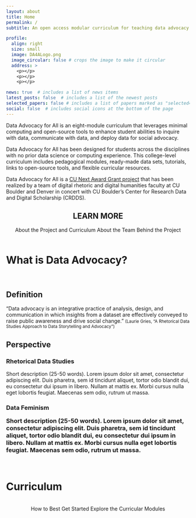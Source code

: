 ```yaml
---
layout: about
title: Home
permalink: /
subtitle: An open access modular curriculum for teaching data advocacy in higher educational settings.

profile:
  align: right
  size: small
  image: DA4ALogo.png
  image_circular: false # crops the image to make it circular
  address: >
    <p></p>
    <p></p>
    <p></p>

news: true  # includes a list of news items
latest_posts: false  # includes a list of the newest posts
selected_papers: false # includes a list of papers marked as "selected={true}"
social: false  # includes social icons at the bottom of the page
---
```


<link rel="stylesheet" href="https://cdn.jsdelivr.net/npm/@shoelace-style/shoelace@2.5.2/cdn/themes/light.css" />
<script type="module" src="https://cdn.jsdelivr.net/npm/@shoelace-style/shoelace@2.5.2/cdn/shoelace.js" ></script>

Data Advocacy for All is an eight-module curriculum that leverages minimal computing and open-source tools to enhance student abilities to inquire with data, communicate with data, and deploy data for social advocacy.

Data Advocacy for All has been designed for students across the disciplines with no prior data science or computing experience. This college-level curriculum includes pedagogical modules, ready-made data sets, tutorials, links to open-source tools, and flexible curricular resources. 

Data Advocacy for All is a <a href="https://www.cu.edu/oaa/academic-innovation-programs/cu-next-award">CU Next Award Grant project<a/> that has been realized by a team of digital rhetoric and digital humanities faculty at CU Boulder and Denver in concert with CU Boulder’s Center for Research Data and Digital Scholarship (CRDDS). 

<center><h2>
LEARN MORE
</h2>
<sl-button-group label="Alignment">
  <sl-button href="https://da4asandbox.github.io/curricularsite/projects/">About the Project and Curriculum</sl-button>
  <sl-button href="https://da4asandbox.github.io/curricularsite/cv/">About the Team Behind the Project</sl-button>
</sl-button-group>
</center>

<br>

# What is Data Advocacy?

<br>

## Definition

“Data advocacy is an integrative practice of analysis, design, and communication in which insights from a dataset are effectively conveyed to raise public awareness and drive social change.” <small>(Laurie Gries, “A Rhetorical Data Studies Approach to Data Storytelling and Advocacy”)</small>

## Perspective

<div class="card">
<H3>Rhetorical Data Studies</H3>
    Short description (25-50 words). Lorem ipsum dolor sit amet, consectetur adipiscing elit. Duis pharetra, sem id tincidunt aliquet, tortor odio blandit dui, eu consectetur dui ipsum in libero. Nullam at mattis ex. Morbi cursus nulla eget lobortis feugiat. Maecenas sem odio, rutrum ut massa.
  </div>

<div class="card hoverable">
  <div class="card-body">
    <h3 class="card title">Data Feminism
<p class="card-text">Short description (25-50 words). Lorem ipsum dolor sit amet, consectetur adipiscing elit. Duis pharetra, sem id tincidunt aliquet, tortor odio blandit dui, eu consectetur dui ipsum in libero. Nullam at mattis ex. Morbi cursus nulla eget lobortis feugiat. Maecenas sem odio, rutrum ut massa.</p>
    </h3>
  </div>
</div>

<br>

# Curriculum

<br>

<center>
<sl-button-group label="Alignment">
  <sl-button href="https://da4asandbox.github.io/curricularsite/blog/">How to Best Get Started</sl-button>
  <sl-button href="https://da4asandbox.github.io/modules/historicizing-data/">Explore the Curricular Modules</sl-button>
</sl-button-group></center>

<br>
<br>
